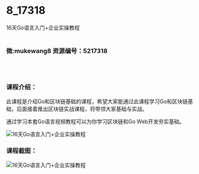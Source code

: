 # 8_17318
16天Go语言入门+企业实操教程
<br/></br>
<h3>微:mukewang8 资源编号：5217318</h3>
<br/></br>
<h3>课程介绍：</h3>
<p>此课程是介绍Go和区块链基础的课程，希望大家能通过此课程学习Go和区块链基础，后面接着推出区块链实战课程，将带领大家基础与实战。</p>
<p>通过学习本套Go语言视频教程可以为你学习区块链和Go Web开发夯实基础。</p>
<p><img src="https://www.ko996.com/wp-content/uploads/img/2020/12/1-140-300x161.png" alt="16天Go语言入门+企业实操教程"></p>
<div class="info-desc">
<h3>课程截图：</h3>
<p><img src="https://www.ko996.com/wp-content/uploads/img/2020/12/2-134.png" alt="16天Go语言入门+企业实操教程"></p>


			
</div>
